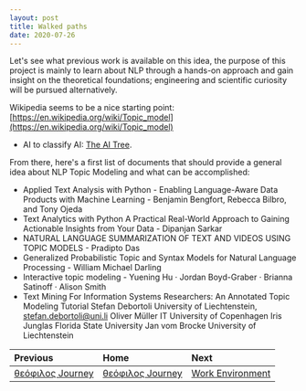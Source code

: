 ```yaml
---
layout: post
title: Walked paths
date: 2020-07-26
---
```


Let's see what previous work is available on this idea, the purpose of this project is mainly to learn about NLP through a hands-on approach and gain insight on the theoretical foundations; engineering and scientific curiosity will be pursued alternatively.

Wikipedia seems to be a nice starting point:   
[https://en.wikipedia.org/wiki/Topic_model](https://en.wikipedia.org/wiki/Topic_model)  
- AI to classify AI: [The AI Tree](http://home.cse.ust.hk/~lzhang/topic/ai-tree.pdf). 

From there, here's a first list of documents that should provide a general idea about NLP Topic Modeling and what can be accomplished:

*   Applied Text Analysis with Python - Enabling Language-Aware Data Products with Machine Learning - Benjamin Bengfort, Rebecca Bilbro, and Tony Ojeda
*   Text Analytics with Python A Practical Real-World Approach to Gaining Actionable Insights from Your Data - Dipanjan Sarkar
*   NATURAL LANGUAGE SUMMARIZATION OF TEXT AND VIDEOS USING TOPIC MODELS - Pradipto Das
*   Generalized Probabilistic Topic and Syntax Models for Natural Language Processing - William Michael Darling
*   Interactive topic modeling - Yuening Hu · Jordan Boyd-Graber · Brianna Satinoff · Alison Smith
*   Text Mining For Information Systems Researchers: An Annotated Topic Modeling Tutorial Stefan Debortoli University of Liechtenstein, stefan.debortoli@uni.li Oliver Müller IT University of Copenhagen Iris Junglas Florida State University Jan vom Brocke University of Liechtenstein

| Previous        | Home          | Next |
|:-------------|:------------------|:------|
| [θεόφιλος Journey](A-θεόφιλος-Journey)           | [θεόφιλος Journey](A-θεόφιλος-Journey) | [Work Environment](B-work-environment)  |
